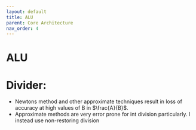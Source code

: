 ```yaml
---
layout: default
title: ALU
parent: Core Architecture
nav_order: 4
---
```


# ALU

# Divider:
* Newtons method and other approximate techniques result in loss of accuracy at high values of B in $\frac{A}{B}$. 
* Approximate methods are very error prone for int division particularly. I instead use non-restoring division